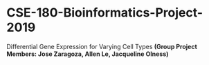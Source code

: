 # CSE-180-Bioinformatics-Project-2019
Differential  Gene Expression  for Varying  Cell Types
  __(Group Project Members: Jose Zaragoza, Allen Le, Jacqueline Olness)__
